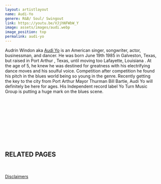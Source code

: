 ```yaml
---
layout: artistlayout
name: Audi-Yo
genere: R&B/ Soul/ Swingout
link: https://youtu.be/VJjhNFWbW_Y
image: assets/images/audi.webp
image_position: top
permalink: audi-yo
---
```

<div><div><div><div><div><div><div><div><div><div><p>Audrin Windon aka&nbsp;<a target="_blank" rel="nofollow noreferrer noopener" href="https://www.instagram.com/officialaudiyo/">Audi Yo</a>&nbsp;is an American singer, songwriter, actor, businessman, and dancer. He was born June 19th 1985 in Galveston, Texas, but raised in Port Arthur , Texas, until moving too Lafayette, Louisiana . At the age of 5, he knew he was destined for greatness with his electrifying dance moves and his soulful voice. Competition after competition he found his pitch in the blues world being so young in the genre. Recently getting the key to the city from Port Arthur Mayor Thurman Bill Bartie, Audi Yo will definitely be here for ages. His Independent record label Yo Turn Music Group is putting a huge mark on the blues scene.</p><div> </div><p> </p><p> </p></div><div><div><div><div><div> </div></div></div><div><div><div><div> </div></div></div></div><div><div> </div></div></div></div></div></div><div><div><h2>RELATED PAGES​​​</h2></div></div></div></div></div></div></div></div></div>

<div> </div>

<div><div><div><div><div> </div></div></div></div><div><div><div><div><a href="https://en.everybodywiki.com/Everybodywiki:General_disclaimer">Disclaimers</a>​​​</div></div></div></div></div>